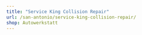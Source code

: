 ```yaml
---
title: "Service King Collision Repair"
url: /san-antonio/service-king-collision-repair/
shop: Autowerkstatt
---
```

